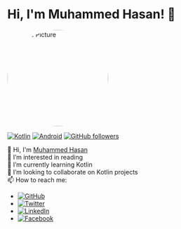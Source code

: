 # Hi, I'm Muhammed Hasan! 👋

<a href="https://github.com/CodeByHasan">
  <img src="https://avatars.githubusercontent.com/u/175490975?s=400&u=449820fe8195b0ba9afedfab334cbd9f1e6ac735&v=4" alt="Profile Picture" width="230" height="220" style="border-radius:50%;">
</a>

[![Kotlin](https://img.shields.io/badge/Kotlin-7F52FF?style=flat&logo=kotlin&logoColor=white)](https://kotlinlang.org/)
[![Android](https://img.shields.io/badge/Android-3DDC84?style=flat&logo=android&logoColor=white)](https://source.android.com/)
[![GitHub followers](https://img.shields.io/github/followers/CodeByHasan?style=social)](https://github.com/CodeByHasan)

👋 Hi, I'm [Muhammed Hasan](https://twitter.com/minimalframer)  
👀 I’m interested in reading  
🌱 I’m currently learning Kotlin  
💞️ I’m looking to collaborate on Kotlin projects  
📫 How to reach me:

- [![GitHub](https://img.shields.io/badge/GitHub-@CodeByHasan-181717?style=flat&logo=github&logoColor=white)](https://github.com/CodeByHasan)
- [![Twitter](https://img.shields.io/badge/Twitter-@minimalframer-1DA1F2?style=flat&logo=twitter&logoColor=white)](https://twitter.com/minimalframer)
- [![LinkedIn](https://img.shields.io/badge/LinkedIn-@minimalframer-0077B5?style=flat&logo=linkedin&logoColor=white)](https://www.linkedin.com/in/minimalframer)
- [![Facebook](https://img.shields.io/badge/Facebook-@mr.jihad.hasan-1877F2?style=flat&logo=facebook&logoColor=white)](https://www.facebook.com/mr.jihad.hasan)

